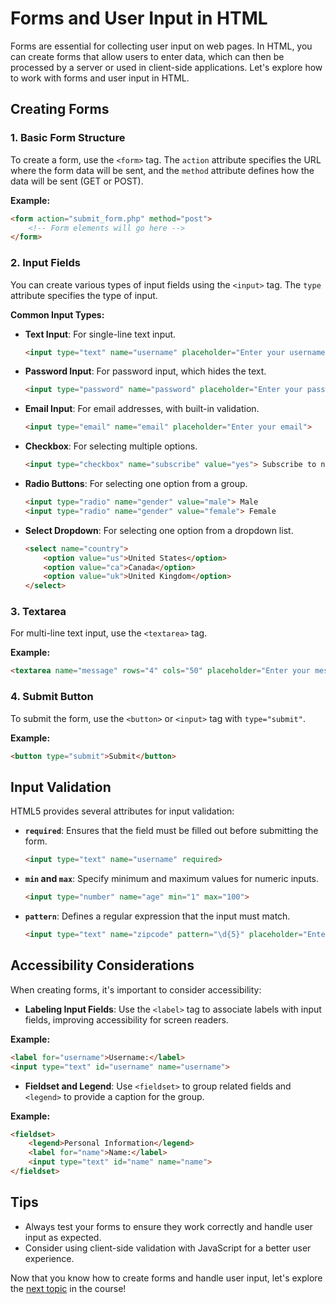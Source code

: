 # Forms and User Input in HTML

Forms are essential for collecting user input on web pages. In HTML, you can create forms that allow users to enter data, which can then be processed by a server or used in client-side applications. Let's explore how to work with forms and user input in HTML.

## Creating Forms

### 1. Basic Form Structure
To create a form, use the `<form>` tag. The `action` attribute specifies the URL where the form data will be sent, and the `method` attribute defines how the data will be sent (GET or POST).

**Example:**

```html
<form action="submit_form.php" method="post">
    <!-- Form elements will go here -->
</form>
```

### 2. Input Fields
You can create various types of input fields using the `<input>` tag. The `type` attribute specifies the type of input.

**Common Input Types:**

- **Text Input**: For single-line text input.
  
  ```html
  <input type="text" name="username" placeholder="Enter your username">
  ```

- **Password Input**: For password input, which hides the text.
  
  ```html
  <input type="password" name="password" placeholder="Enter your password">
  ```

- **Email Input**: For email addresses, with built-in validation.
  
  ```html
  <input type="email" name="email" placeholder="Enter your email">
  ```

- **Checkbox**: For selecting multiple options.
  
  ```html
  <input type="checkbox" name="subscribe" value="yes"> Subscribe to newsletter
  ```

- **Radio Buttons**: For selecting one option from a group.
  
  ```html
  <input type="radio" name="gender" value="male"> Male
  <input type="radio" name="gender" value="female"> Female
  ```

- **Select Dropdown**: For selecting one option from a dropdown list.
  
  ```html
  <select name="country">
      <option value="us">United States</option>
      <option value="ca">Canada</option>
      <option value="uk">United Kingdom</option>
  </select>
  ```

### 3. Textarea
For multi-line text input, use the `<textarea>` tag.

**Example:**

```html
<textarea name="message" rows="4" cols="50" placeholder="Enter your message"></textarea>
```

### 4. Submit Button
To submit the form, use the `<button>` or `<input>` tag with `type="submit"`.

**Example:**

```html
<button type="submit">Submit</button>
```

## Input Validation
HTML5 provides several attributes for input validation:

- **`required`**: Ensures that the field must be filled out before submitting the form.
  
  ```html
  <input type="text" name="username" required>
  ```

- **`min` and `max`**: Specify minimum and maximum values for numeric inputs.
  
  ```html
  <input type="number" name="age" min="1" max="100">
  ```

- **`pattern`**: Defines a regular expression that the input must match.
  
  ```html
  <input type="text" name="zipcode" pattern="\d{5}" placeholder="Enter ZIP code">
  ```

## Accessibility Considerations
When creating forms, it's important to consider accessibility:

- **Labeling Input Fields**: Use the `<label>` tag to associate labels with input fields, improving accessibility for screen readers.

**Example:**

```html
<label for="username">Username:</label>
<input type="text" id="username" name="username">
```

- **Fieldset and Legend**: Use `<fieldset>` to group related fields and `<legend>` to provide a caption for the group.

**Example:**

```html
<fieldset>
    <legend>Personal Information</legend>
    <label for="name">Name:</label>
    <input type="text" id="name" name="name">
</fieldset>
```

## Tips
- Always test your forms to ensure they work correctly and handle user input as expected.
- Consider using client-side validation with JavaScript for a better user experience.

Now that you know how to create forms and handle user input, let's explore the [next topic](08_semantic_html.md) in the course!
